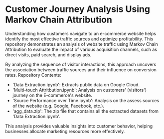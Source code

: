 # Customer Journey Analysis Using Markov Chain Attribution

Understanding how customers navigate to an e-commerce website helps identify the most effective traffic sources and optimize profitability. This repository demonstrates an analysis of website traffic using Markov Chain Attribution to evaluate the impact of various acquisition channels, such as direct visits, paid search, and display ads.

By analyzing the sequence of visitor interactions, this approach uncovers the association between traffic sources and their influence on conversion rates.
Repository Contents:

- 'Data Extraction.ipynb': Extracts public data on Google Cloud.
- 'Multi-touch Attritbution.ipynb': Analysis on customers' (visitors') journey on the E-commerce's website.
- 'Source Performance over Time.ipynb': Analysis on the assess sources of the website (e.g. Google, Facebook, etc.).
- 'agg_data.zip': The zip file that contains all the extracted datasets from 'Data Extraction.ipynb'.

This analysis provides valuable insights into customer behavior, helping businesses allocate marketing resources more effectively.
